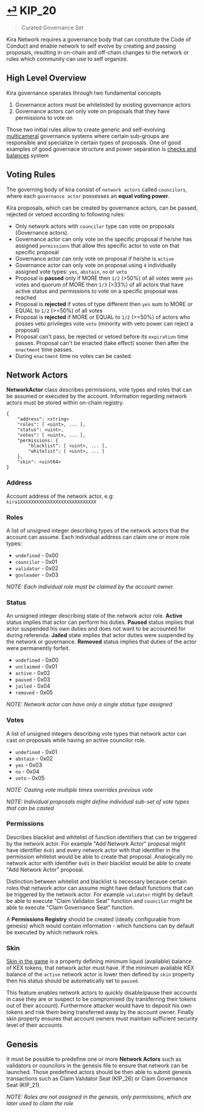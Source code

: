# [⏎](README.md#Roadmap) KIP_20
> Curated Governance Set

Kira Network requires a governance body that can constitute the Code of Conduct and enable network to self evolve by creating and passing proposals, resulting in on-chain and off-chain changes to the network or rules which community can use to self organize.

## High Level Overview

Kira governance operates through two fundamental concepts

1. Governance actors must be whitelisted by existing governance actors
2. Governance actors can only vote on proposals that they have permissions to vote on 

Those two initial rules allow to create generic and self-evolving [multicameral](https://en.wikipedia.org/wiki/Multicameralism) governance systems where certain sub-groups are responsible and specialize in certain types of proposals. One of good examples of good governace structure and power separation is [checks and balances](https://en.wikipedia.org/wiki/Separation_of_powers#:~:text=The%20principle%20of%20checks%20and,supreme%2C%20thereby%20securing%20political%20liberty.) system

## Voting Rules

The governing body of kira consist of `network actors` called `councilors`, where each `governance actor` possesses an **equal voting power**.

Kira proposals, which can be created by governance actors, can be passed, rejected or vetoed according to following rules:
* Only network actors with `councilor` type can vote on proposals (Governance actors).
* Governance actor can only vote on the specific proposal if he/she has assigned  `permissions` that allow this specific actor to vote on that specific proposal
* Governance actor can only vote on proposal if he/she is `active`
* Governance actor can only vote on proposal using `4` individually assigned vote types: `yes`, `abstain`, `no` or `veto`
* Proposal is **passed** only if MORE then `1/2` (>50%) of all votes were `yes` votes and quorum of MORE then `1/3` (>33%) of all actors that have active status and permissions to vote on a specific proposal was reached
* Proposal is **rejected** if votes of type different then `yes` sum to MORE or EQUAL to `1/2` (>=50%) of all votes
* Proposal is **rejected** if MORE or EQUAL to `1/2` (>=50%) of actors who posses veto privileges vote `veto` (minority with veto power can reject a proposal)
* Proposal can't pass, be rejected or vetoed before its `expiration` time passes. Proposal can't be enacted (take effect) sooner then after the `enactment` time passes. 
* During `enactment` time no votes can be casted.

## Network Actors

**NetworkActor** class describes permissions, vote types and roles that can be assumed or executed by the account. Information regarding network actors must be stored within on-chain registry.

```
{
    "address": <string>
    "roles": [ <uint>, ... ],
    "status": <uint>,
    "votes": [ <uint>, ... ],
    "permissions: {
        "blacklist": [ <uint>, ... ],
        "whitelist": [ <uint>, ... ]
    },
    "skin": <uint64>
}
```

### Address

Account address of the network actor, e.g: `kira1XXXXXXXXXXXXXXXXXXXXXXXXXXXX`

### Roles

A list of unsigned integer describing types of the network actors that the account can assume. Each individual address can claim one or more role types: 
* `undefined` - 0x00
* `councilor` - 0x01
* `validator` - 0x02
* `govleader` - 0x03

_NOTE: Each individual role must be claimed by the account owner._

### Status

An unsigned integer describing state of the network actor role. **Active** status implies that actor can perform his duties. **Paused** status implies that actor suspended his own duties and does not want to be accounted for during referenda. **Jailed** state implies that actor duties were suspended by the network or governance. **Removed** status implies that duties of the actor were permanently forfeit.

* `undefined` - 0x00
* `unclaimed` - 0x01
* `active` - 0x02
* `paused` - 0x03
* `jailed` - 0x04
* `removed` - 0x05

_NOTE: Network actor can have only a single status type assigned_

### Votes

A list of unsigned integers describing vote types that network actor can cast on proposals while having an active councilor role.

* `undefined` - 0x01
* `abstain` - 0x02
* `yes` - 0x03
* `no` - 0x04
* `veto` -  0x05

_NOTE: Casting vote multiple times overrides previous vote_

_NOTE: Individual proposals might define individual sub-set of vote types that can be casted_

### Permissions

Describes blacklist and whitelist of function identifiers that can be triggered by the network actor. For example "Add Network Actor" proposal might have identifier `0x01` and every network actor with that identifier in the permission whitelist would be able to create that proposal. Analogically no network actor with identifier `0x01` in their blacklist would be able to create "Add Network Actor" proposal.

Distinction between whitelist and blacklist is necessary because certain roles that network actor can assume might have default functions that can be triggered by the network actor. For example `validator` might by default be able to execute "Claim Validator Seat" function and `councilor` might be able to execute "Claim Governance Seat" function.

A **Permissions Registry** should be created (ideally configurable from genesis) which would contain information - which functions can by default be executed by which network roles.

### Skin

[Skin in the game](https://en.wikipedia.org/wiki/Skin_in_the_game_(phrase)) is a property defining minimum liquid (available) balance of KEX tokens, that network actor must have. If the minimum available KEX balance of the `active` network actor is lower then defined by `skin` property then his status should be automatically set to `paused`.

This feature enables network actors to quickly disable/pause their accounts in case they are or suspect to be compromised (by transferring their tokens out of their account). Furthermore attacker would have to deposit his own tokens and risk them being transferred away by the account owner. Finally skin property ensures that account owners must maintain sufficient security level of their accounts.

## Genesis

It must be possible to predefine one or more **Network Actors** such as validators or councilors in the genesis file to ensure that network can be launched. Those predefined actors should be then able to submit genesis transactions such as Claim Validator Seat (KIP_26) or Claim Governance Seat (KIP_21).

_NOTE: Roles are not assigned in the genesis, only permissions, which are later used to claim the role_


